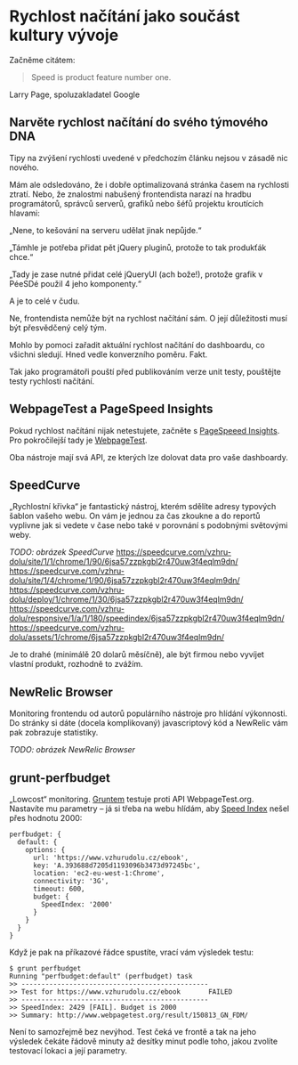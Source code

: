# Rychlost načítání jako součást kultury vývoje

Začněme citátem:

> Speed is product feature number one.

Larry Page, spoluzakladatel Google


## Narvěte rychlost načítání do svého týmového DNA

Tipy na zvýšení rychlosti uvedené v předchozím článku nejsou v zásadě nic nového.

Mám ale odsledováno, že i dobře optimalizovaná stránka časem na rychlosti ztratí. Nebo, že znalostmi nabušený frontendista narazí na hradbu programátorů, správců serverů, grafiků nebo šéfů projektu kroutících hlavami:

„Nene, to kešování na serveru udělat jinak nepůjde.“

„Támhle je potřeba přidat pět jQuery pluginů, protože to tak produkťák chce.“

„Tady je zase nutné přidat celé jQueryUI (ach bože!), protože grafik v PéeSDé použil 4 jeho komponenty.“

A je to celé v čudu.

Ne, frontendista nemůže být na rychlost načítání sám. O její důležitosti musí být přesvědčený celý tým. 

Mohlo by pomoci zařadit aktuální rychlost načítání do dashboardu, co všichni sledují. Hned vedle konverzního poměru. Fakt. 

Tak jako programátoři pouští před publikováním verze unit testy, pouštějte testy rychlosti načítání.

## WebpageTest a PageSpeed Insights

Pokud rychlost načítání nijak netestujete, začněte s [PageSpeeed Insights](https://developers.google.com/speed/pagespeed/insights/). Pro pokročilejší tady je [WebpageTest](http://www.webpagetest.org/).

Oba nástroje mají svá API, ze kterých lze dolovat data pro vaše dashboardy. 

## SpeedCurve

„Rychlostní křivka“ je fantastický nástroj, kterém sdělíte adresy typových šablon vašeho webu. On vám je jednou za čas zkoukne a do reportů vyplivne jak si vedete v čase nebo také v porovnání s podobnými světovými weby.

*TODO: obrázek SpeedCurve*
https://speedcurve.com/vzhru-dolu/site/1/1/chrome/1/90/6jsa57zzpkgbl2r470uw3f4eqlm9dn/
https://speedcurve.com/vzhru-dolu/site/1/4/chrome/1/90/6jsa57zzpkgbl2r470uw3f4eqlm9dn/
https://speedcurve.com/vzhru-dolu/deploy/1/chrome/1/30/6jsa57zzpkgbl2r470uw3f4eqlm9dn/
https://speedcurve.com/vzhru-dolu/responsive/1/a/1/180/speedindex/6jsa57zzpkgbl2r470uw3f4eqlm9dn/
https://speedcurve.com/vzhru-dolu/assets/1/chrome/6jsa57zzpkgbl2r470uw3f4eqlm9dn/

Je to drahé (minimálě 20 dolarů měsíčně), ale být firmou nebo vyvíjet vlastní produkt, rozhodně to zvážím.


## NewRelic Browser

Monitoring frontendu od autorů populárního nástroje pro hlídání výkonnosti. Do stránky si dáte (docela komplikovaný) javascriptový kód a NewRelic vám pak zobrazuje statistiky.

*TODO: obrázek NewRelic Browser*

## grunt-perfbudget

„Lowcost“ monitoring. [Gruntem](grunt.md) testuje proti API WebpageTest.org. Nastavíte mu parametry – já si třeba na webu hlídám, aby [Speed Index](https://sites.google.com/a/webpagetest.org/docs/using-webpagetest/metrics/speed-index) nešel přes hodnotu 2000:

```
perfbudget: {
  default: {
    options: {
      url: 'https://www.vzhurudolu.cz/ebook',
      key: 'A.393688d7205d1193096b3473d97245bc',
      location: 'ec2-eu-west-1:Chrome',
      connectivity: '3G',
      timeout: 600,
      budget: {
        SpeedIndex: '2000'
      }
    }
  }
}
```

Když je pak na příkazové řádce spustíte, vrací vám výsledek testu:

```
$ grunt perfbudget
Running "perfbudget:default" (perfbudget) task
>> -----------------------------------------------
>> Test for https://www.vzhurudolu.cz/ebook 	  FAILED
>> -----------------------------------------------
>> SpeedIndex: 2429 [FAIL]. Budget is 2000
>> Summary: http://www.webpagetest.org/result/150813_GN_FDM/
```

Není to samozřejmě bez nevýhod. Test čeká ve frontě a tak na jeho výsledek čekáte řádově minuty až desítky minut podle toho, jakou zvolíte testovací lokaci a její parametry.
